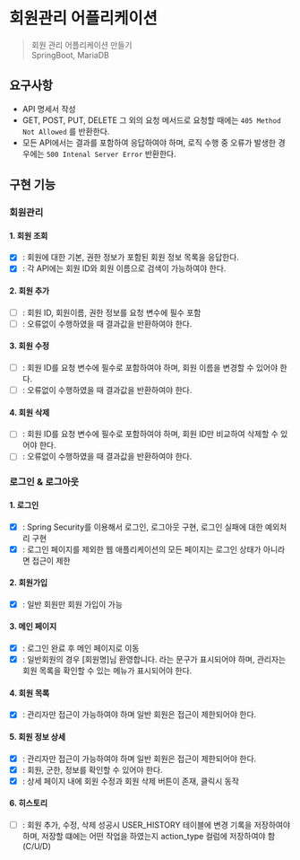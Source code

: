 # 회원관리 어플리케이션

> 회원 관리 어플리케이션 만들기   
> SpringBoot, MariaDB

## 요구사항 

- API 명세서 작성
- GET, POST, PUT, DELETE 그 외의 요청 메서드로 요청할 때에는 `405 Method Not Allowed` 를 반환한다. 
- 모든 API에서는 결과를 포함하여 응답하여야 하며, 로직 수행 중 오류가 발생한 경우에는 `500 Intenal Server Error` 반환한다.  

## 구현 기능 

### 회원관리

#### 1. 회원 조회

- [X] : 회원에 대한 기본, 권한 정보가 포함된 회원 정보 목록을 응답한다.   
- [X] : 각 API에는 회원 ID와 회원 이름으로 검색이 가능하여야 한다. 

#### 2. 회원 추가

- [ ] : 회원 ID, 회원이름, 권한 정보를 요청 변수에 필수 포함
- [ ] : 오류없이 수행하였을 때 결과값을 반환하여야 한다. 

#### 3. 회원 수정

- [ ] : 회원 ID를 요청 변수에 필수로 포함하여야 하며, 회원 이름을 변경할 수 있어야 한다.
- [ ] : 오류없이 수행하였을 때 결과값을 반환하여야 한다.

#### 4. 회원 삭제 

- [ ] : 회원 ID를 요청 변수에 필수로 포함하여야 하며, 회원 ID만 비교하여 삭제할 수 있어야 한다.
- [ ] : 오류없이 수행하였을 때 결과값을 반환하여야 한다.

### 로그인 & 로그아웃

#### 1. 로그인
- [X] : Spring Security를 이용해서 로그인, 로그아웃 구현, 로그인 실패에 대한 예외처리 구현
- [X] : 로그인 페이지를 제외한 웹 애플리케이션의 모든 페이지는 로그인 상태가 아니라면 접근이 제한

#### 2. 회원가입
- [X] : 일반 회원만 회원 가입이 가능

#### 3. 메인 페이지
- [X] : 로그인 완료 후 메인 페이지로 이동 
- [X] : 일반회원의 경우 [회원명]님 환영합니다. 라는 문구가 표시되어야 하며, 관리자는 회원 목록을 확인할 수 있는 메뉴가 표시되어야 한다. 

#### 4. 회원 목록 
- [X] : 관리자만 접근이 가능하여야 하며 일반 회원은 접근이 제한되어야 한다. 

#### 5. 회원 정보 상세 
- [X] : 관리자만 접근이 가능하여야 하며 일반 회원은 접근이 제한되어야 한다.
- [X] : 회원, 군한, 정보를 확인할 수 있어야 한다.
- [X] : 상세 페이지 내에 회원 수정과 회원 삭제 버튼이 존재, 클릭시 동작

#### 6. 히스토리 
- [ ] :  회원 추가, 수정, 삭제 성공시 USER_HISTORY 테이블에 변경 기록을 저장하여야 하며, 저장할 떄에는 어떤 작업을 하였는지 action_type 컬럼에 저장하여야 함    
  (C/U/D)